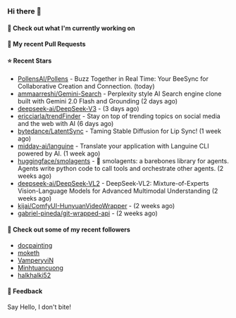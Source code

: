 ### Hi there 👋

#### 👷 Check out what I'm currently working on

#### 🔨 My recent Pull Requests


#### ⭐ Recent Stars

- [PollensAI/Pollens](https://github.com/PollensAI/Pollens) - Buzz Together in Real Time: Your BeeSync for Collaborative Creation and Connection. (today)
- [ammaarreshi/Gemini-Search](https://github.com/ammaarreshi/Gemini-Search) - Perplexity style AI Search engine clone built with Gemini 2.0 Flash and Grounding (2 days ago)
- [deepseek-ai/DeepSeek-V3](https://github.com/deepseek-ai/DeepSeek-V3) -  (3 days ago)
- [ericciarla/trendFinder](https://github.com/ericciarla/trendFinder) - Stay on top of trending topics on social media and the web with AI (6 days ago)
- [bytedance/LatentSync](https://github.com/bytedance/LatentSync) - Taming Stable Diffusion for Lip Sync! (1 week ago)
- [midday-ai/languine](https://github.com/midday-ai/languine) - Translate your application with Languine CLI powered by AI. (1 week ago)
- [huggingface/smolagents](https://github.com/huggingface/smolagents) - 🤗 smolagents: a barebones library for agents. Agents write python code to call tools and orchestrate other agents. (2 weeks ago)
- [deepseek-ai/DeepSeek-VL2](https://github.com/deepseek-ai/DeepSeek-VL2) - DeepSeek-VL2: Mixture-of-Experts Vision-Language Models for Advanced Multimodal Understanding (2 weeks ago)
- [kijai/ComfyUI-HunyuanVideoWrapper](https://github.com/kijai/ComfyUI-HunyuanVideoWrapper) -  (2 weeks ago)
- [gabriel-pineda/git-wrapped-api](https://github.com/gabriel-pineda/git-wrapped-api) -  (2 weeks ago)

#### 👯 Check out some of my recent followers

- [docpainting](https://github.com/docpainting)
- [moketh](https://github.com/moketh)
- [VamperyviN](https://github.com/VamperyviN)
- [Minhtuancuong](https://github.com/Minhtuancuong)
- [halkhalki52](https://github.com/halkhalki52)

#### 💬 Feedback

Say Hello, I don't bite!